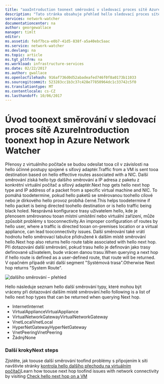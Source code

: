 ```yaml
---
title: "aaaIntroduction toonext směrování v sledovací proces sítě Azure | Microsoft Docs"
description: "Tato stránka obsahuje přehled hello sledovací proces sítě další funkce směrování"
services: network-watcher
documentationcenter: na
author: georgewallace
manager: timlt
editor: 
ms.assetid: febf7bca-e0b7-41d5-838f-a5a40ebc5aac
ms.service: network-watcher
ms.devlang: na
ms.topic: article
ms.tgt_pltfrm: na
ms.workload: infrastructure-services
ms.date: 02/22/2017
ms.author: gwallace
ms.openlocfilehash: 916af736d0d52abadeafed746f0f8a0173b11033
ms.sourcegitcommit: 523283cc1b3c37c428e77850964dc1c33742c5f0
ms.translationtype: MT
ms.contentlocale: cs-CZ
ms.lasthandoff: 10/06/2017
---
```

# <a name="introduction-toonext-hop-in-azure-network-watcher"></a><span data-ttu-id="ead33-103">Úvod toonext směrování v sledovací proces sítě Azure</span><span class="sxs-lookup"><span data-stu-id="ead33-103">Introduction toonext hop in Azure Network Watcher</span></span>

<span data-ttu-id="ead33-104">Přenosy z virtuálního počítače se budou odesílat tooa cíl v závislosti na hello účinné postupy spojené s síťový adaptér.</span><span class="sxs-lookup"><span data-stu-id="ead33-104">Traffic from a VM is sent tooa destination based on hello effective routes associated with a NIC.</span></span> <span data-ttu-id="ead33-105">Další směrování získá hello typ dalšího směrování a IP adresa z paketu z konkrétní virtuální počítač a síťový adaptér.</span><span class="sxs-lookup"><span data-stu-id="ead33-105">Next hop gets hello next hop type and IP address of a packet from a specific virtual machine and NIC.</span></span> <span data-ttu-id="ead33-106">To pomáhá toodetermine, pokud hello paketů se směrovanou toohello cílové nebo je dírkového hello provoz probíhá černé.</span><span class="sxs-lookup"><span data-stu-id="ead33-106">This helps toodetermine if hello packet is being directed toohello destination or is hello traffic being black holed.</span></span> <span data-ttu-id="ead33-107">Nesprávná konfigurace trasy uživatelem hello, kde je přenosem směrovanou tooan místní umístění nebo virtuální zařízení, může způsobit problémy s tooconnectivity.</span><span class="sxs-lookup"><span data-stu-id="ead33-107">An improper configuration of routes by hello user, where a traffic is directed tooan on-premises location or a virtual appliance, can lead tooconnectivity issues.</span></span> <span data-ttu-id="ead33-108">Další směrování také vrátí hodnotu hello směrovací tabulce přidružené k dalším místě směrování hello.</span><span class="sxs-lookup"><span data-stu-id="ead33-108">Next hop also returns hello route table associated with hello next hop.</span></span> <span data-ttu-id="ead33-109">Při dotazování další směrování, pokud trasu hello je definován jako trasy definované uživatelem, bude vrácen danou trasu.</span><span class="sxs-lookup"><span data-stu-id="ead33-109">When querying a next hop if hello route is defined as a user-defined route, that route will be returned.</span></span> <span data-ttu-id="ead33-110">V opačném případě vrátí další segment "Systémová trasa".</span><span class="sxs-lookup"><span data-stu-id="ead33-110">Otherwise Next hop returns "System Route".</span></span>

![dalšího směrování – přehled][1]

<span data-ttu-id="ead33-112">Hello následuje seznam hello další směrování typy, které mohou být vráceny při dotazování dalším místě směrování.</span><span class="sxs-lookup"><span data-stu-id="ead33-112">hello following is a list of hello next hop types that can be returned when querying Next hop.</span></span>

* <span data-ttu-id="ead33-113">Internet</span><span class="sxs-lookup"><span data-stu-id="ead33-113">Internet</span></span>
* <span data-ttu-id="ead33-114">VirtualAppliance</span><span class="sxs-lookup"><span data-stu-id="ead33-114">VirtualAppliance</span></span>
* <span data-ttu-id="ead33-115">VirtualNetworkGateway</span><span class="sxs-lookup"><span data-stu-id="ead33-115">VirtualNetworkGateway</span></span>
* <span data-ttu-id="ead33-116">VnetLocal</span><span class="sxs-lookup"><span data-stu-id="ead33-116">VnetLocal</span></span>
* <span data-ttu-id="ead33-117">HyperNetGateway</span><span class="sxs-lookup"><span data-stu-id="ead33-117">HyperNetGateway</span></span>
* <span data-ttu-id="ead33-118">VnetPeering</span><span class="sxs-lookup"><span data-stu-id="ead33-118">VnetPeering</span></span>
* <span data-ttu-id="ead33-119">Žádný</span><span class="sxs-lookup"><span data-stu-id="ead33-119">None</span></span>

### <a name="next-steps"></a><span data-ttu-id="ead33-120">Další kroky</span><span class="sxs-lookup"><span data-stu-id="ead33-120">Next steps</span></span>

<span data-ttu-id="ead33-121">Zjistěte, jak toouse další směrování toofind problémy s připojením k síti navštivte stránky [kontrola hello dalšího přechodu na virtuálním počítači](network-watcher-check-next-hop-portal.md)</span><span class="sxs-lookup"><span data-stu-id="ead33-121">Learn how toouse next hop toofind issues with network connectivity by visiting [Check hello next hop on a VM](network-watcher-check-next-hop-portal.md)</span></span>

<!--Image references-->
[1]: ./media/network-watcher-next-hop-overview/figure1.png













